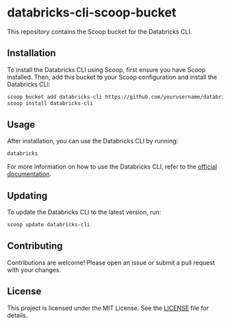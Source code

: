 # databricks-cli-scoop-bucket

This repository contains the Scoop bucket for the Databricks CLI.

## Installation

To install the Databricks CLI using Scoop, first ensure you have Scoop installed. Then, add this bucket to your Scoop configuration and install the Databricks CLI:

```sh
scoop bucket add databricks-cli https://github.com/yourusername/databricks-cli-scoop-bucket
scoop install databricks-cli
```

## Usage

After installation, you can use the Databricks CLI by running:

```sh
databricks
```

For more information on how to use the Databricks CLI, refer to the [official documentation](https://github.com/databricks/cli).

## Updating

To update the Databricks CLI to the latest version, run:

```sh
scoop update databricks-cli
```

## Contributing

Contributions are welcome! Please open an issue or submit a pull request with your changes.

## License

This project is licensed under the MIT License. See the [LICENSE](LICENSE) file for details.